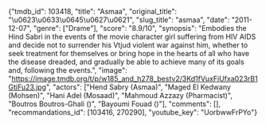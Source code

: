 {"tmdb_id": 103418, "title": "Asmaa", "original_title": "\u0623\u0633\u0645\u0627\u0621", "slug_title": "asmaa", "date": "2011-12-07", "genre": ["Drame"], "score": "8.9/10", "synopsis": "Embodies the Hind Sabri in the events of the movie character girl suffering from HIV AIDS and decide not to surrender his Vtjud violent war against him, whether to seek treatment for themselves or bring hope in the hearts of all who have the disease dreaded, and gradually be able to achieve many of its goals and, following the events.", "image": "https://image.tmdb.org/t/p/w185_and_h278_bestv2/3Kd1fVuxFiUfxa023rB1GtiFu23.jpg", "actors": ["Hend Sabry (Asmaa)", "Maged El Kedwany (Mohsen)", "Hani Adel (Mosaad)", "Mahmoud Azzazy (Pharmacist)", "Boutros Boutros-Ghali ()", "Bayoumi Fouad ()"], "comments": [], "recommandations_id": [103416, 270290], "youtube_key": "UorbwwFrPYo"}